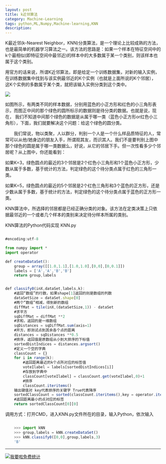 ```yaml
---
layout: post
title: k近邻算法
category: Machine-Learning
tags: python,ML,Numpy,Machine-learning,KNN
description: 
---
```

K最近邻(k-Nearest Neighbor，KNN)分类算法，是一个理论上比较成熟的方法，也是最简单的机器学习算法之一。该方法的思路是：如果一个样本在特征空间中的k个最相似(即特征空间中最邻近)的样本中的大多数属于某一个类别，则该样本也属于这个类别。


用官方的话来说，所谓K近邻算法，即是给定一个训练数据集，对新的输入实例，在训练数据集中找到与该实例最邻近的K个实例（也就是上面所说的K个邻居）， 这K个实例的多数属于某个类，就把该输入实例分类到这个类中。

![](http://c.hiphotos.baidu.com/baike/s%3D220/sign=bc08521ad3160924d825a519e406359b/b151f8198618367ad0414a912d738bd4b21ce5b5.jpg)

如图所示，有两类不同的样本数据，分别用蓝色的小正方形和红色的小三角形表示，而图正中间的那个绿色的圆所标示的数据则是待分类的数据。也就是说，现在， 我们不知道中间那个绿色的数据是从属于哪一类（蓝色小正方形or红色小三角形），下面，我们就要解决这个问题：给这个绿色的圆分类。

　　我们常说，物以类聚，人以群分，判别一个人是一个什么样品质特征的人，常常可以从他/她身边的朋友入手，所谓观其友，而识其人。我们不是要判别上图中那个绿色的圆是属于哪一类数据么，好说，从它的邻居下手。但一次性看多少个邻居呢？从上图中，你还能看到：

如果K=3，绿色圆点的最近的3个邻居是2个红色小三角形和1个蓝色小正方形，少数从属于多数，基于统计的方法，判定绿色的这个待分类点属于红色的三角形一类。

如果K=5，绿色圆点的最近的5个邻居是2个红色三角形和3个蓝色的正方形，还是少数从属于多数，基于统计的方法，判定绿色的这个待分类点属于蓝色的正方形一类。

KNN算法中，所选择的邻居都是已经正确分类的对象。该方法在定类决策上只依据最邻近的一个或者几个样本的类别来决定待分样本所属的类别。





KNN算法的Python代码实现 KNN.py

```javascript

#encoding:utf-8

from numpy import *
import operator

def createDataSet():
    group = array([[1.0,1.1],[1.0,1.0],[0,0],[0,0.1]])
    labels = ['A','A','B','B']
    return group,labels


def classify0(inX,dataSet,labels,k):
    #返回“数组”的行数，如果shape[1]返回的则是数组的列数
    dataSetSize = dataSet.shape[0]
    #两个“数组”相减，得到新的数组
    diffMat = tile(inX,(dataSetSize,1)) - dataSet
    #求平方
    sqDiffMat = diffMat **2
    #求和，返回的是一维数组
    sqDistances = sqDiffMat.sum(axis=1)
    #开方，即测试点到其余各个点的距离
    distances = sqDistances **0.5
    #排序，返回值是原数组从小到大排序的下标值
    sortedDistIndices = distances.argsort()
    #定义一个空的字典
    classCount = {}
    for i in range(k):
        #返回距离最近的k个点所对应的标签值
        voteIlabel = labels[sortedDistIndices[i]]
        #存放到字典中
        classCount[voteIlabel] = classCount.get(voteIlabel,0)+1
        #排序 
        classCount.iteritems() 
    输出键值对 key代表排序的关键字 True代表降序
    sortedClassCount = sorted(classCount.iteritems(),key = operator.itemgetter(1),reverse = True)
    #返回距离最小的点对应的标签
    return sortedClassCount[0][0]


```

调用方式：打开CMD，进入KNN.py文件所在的目录，输入Python，依次输入

```javascript

    >>> import kNN
    >>> group,labels = kNN.createDataSet()
    >>> kNN.classify0([0,0],group,labels,3)
    'B'
```

---



<script language="javascript" type="text/javascript" src="//js.users.51.la/19176892.js"></script>
<noscript><a href="//www.51.la/?19176892" target="_blank"><img alt="&#x6211;&#x8981;&#x5566;&#x514D;&#x8D39;&#x7EDF;&#x8BA1;" src="//img.users.51.la/19176892.asp" style="border:none" /></a></noscript>

